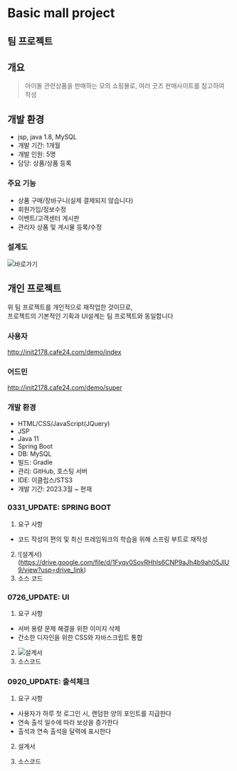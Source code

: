 # Basic mall project

## 팀 프로젝트

## 개요
> 아이돌 관련상품을 판매하는 모의 쇼핑몰로, 여러 굿즈 판매사이트를 참고하여 작성

## 개발 환경
- jsp, java 1.8, MySQL
- 개발 기간: 1개월
- 개발 인원: 5명
- 담당: 상품/상품 등록

### 주요 기능
  - 상품 구매/장바구니(실제 결제되지 않습니다)
  - 회원가입/정보수정
  - 이벤트/고객센터 게시판
  - 관리자 상품 및 게시물 등록/수정

### 설계도
![바로가기](https://drive.google.com/file/d/1-J3yrv75pvlxHSukakzbzGdLAJgwNnhL/view?usp=drive_link)


## 개인 프로젝트
위 팀 프로젝트를 개인적으로 재작업한 것이므로, <br>
프로젝트의 기본적인 기획과 UI설계는 팀 프로젝트와 동일합니다

### 사용자
http://init2178.cafe24.com/demo/index

### 어드민
http://init2178.cafe24.com/demo/super

### 개발 환경
  - HTML/CSS/JavaScript(JQuery)
  - JSP
  - Java 11
  - Spring Boot
  - DB: MySQL
  - 빌드: Gradle
  - 관리: GitHub, 호스팅 서버
  - IDE: 이클립스/STS3
  - 개발 기간: 2023.3월 ~ 현재

### 0331_UPDATE: SPRING BOOT
1. 요구 사항
- 코드 작성의 편의 및 최신 프레임워크의 학습을 위해 스프링 부트로 재작성
2. ![설계서}(https://drive.google.com/file/d/1Fyqv0SovRHhIs6CNP9aJh4b9ah05JlU9/view?usp=drive_link)
3. 소스 코드

### 0726_UPDATE: UI
1. 요구 사항
- 서버 용량 문제 해결을 위한 이미지 삭제
- 간소한 디자인을 위한 CSS와 자바스크립트 통합
2. ![설계서](https://drive.google.com/file/d/1I79g4WbxSPPoTd3-25Z91N6-gQzJNr8m/view?usp=drive_link)
3. 소스코드

### 0920_UPDATE: 출석체크
1. 요구 사항
- 사용자가 하루 첫 로그인 시, 랜덤한 양의 포인트를 지급한다
- 연속 출석 일수에 따라 보상을 증가한다
- 출석과 연속 출석을 달력에 표시한다
2. 설계서

3. 소스코드